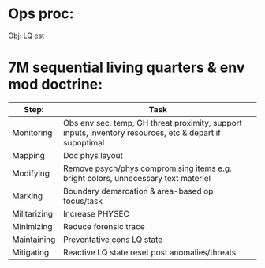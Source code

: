 # Ops proc:

Obj: LQ est

# 7M sequential living quarters & env mod doctrine:

| Step: | Task |
| ------------- | ------------- |
| Monitoring  | Obs env sec, temp, GH threat proximity, support inputs, inventory resources, etc & depart if suboptimal |
| Mapping | Doc phys layout  |
| Modifying | Remove psych/phys compromising items e.g. bright colors, unnecessary text materiel | 
| Marking | Boundary demarcation & area-based op focus/task |
| Militarizing | Increase PHYSEC | 
| Minimizing | Reduce forensic trace |
| Maintaining | Preventative cons LQ state |
| Mitigating | Reactive LQ state reset post anomalies/threats |
